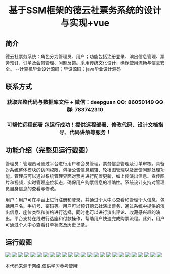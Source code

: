 <p><h1 align="center">基于SSM框架的德云社票务系统的设计与实现+vue</h1></p>

## 简介
德云社票务系统：角色分为管理员、用户；功能包括注册登录、演出信息管理、票务预订、订单及会员管理、问题反馈。采用传统文化设计，确保使用流畅与信息安全。    --计算机毕业设计源码；毕设源码；java毕业设计源码


## 联系方式
<p><h3 align="center">获取完整代码与数据库文件 + 微信：deepguan QQ: 86050149 QQ群: 783742310</h3></p>
<p><h3 align="center">可帮忙远程部署 包运行成功！提供远程部署、修改代码、设计文档指导、代码讲解等服务！</h3></p>

## 功能介绍（完整见运行截图）
管理员：管理员可通过平台进行用户和会员管理，票务信息管理及订单审核。具备对系统整体模块的访问权限，包括公告信息编辑、轮播图管理以及反馈问题处理功能。管理员可以通过系统管理界面对票务进行配置更新，如上传演出信息、宣传图片和视频，实时管理座位状态，确保用户购票信息的准确性。系统设计支持对管理员自身信息的查看与修改。

用户：用户可在平台上进行注册和登录，并通过个人中心查看和管理个人信息，包括用户名、手机号、密码等。用户可以预订德云社演出票务，通过系统中提供的演出信息、座位类型和价格进行选择，同时也可以进行演出评论、收藏感兴趣的演出。平台支持在线进行选座和付款操作，帮助用户快速完成购票流程。此外，用户可通过个人中心查看订单状态及历史记录。


## 运行截图
![](https://bs-1329754181.cos.ap-shanghai.myqcloud.com/ssm/DeYunSheTicketingSystem/img/001.jpg)
![](https://bs-1329754181.cos.ap-shanghai.myqcloud.com/ssm/DeYunSheTicketingSystem/img/002.jpg)
![](https://bs-1329754181.cos.ap-shanghai.myqcloud.com/ssm/DeYunSheTicketingSystem/img/003.jpg)
![](https://bs-1329754181.cos.ap-shanghai.myqcloud.com/ssm/DeYunSheTicketingSystem/img/004.jpg)
![](https://bs-1329754181.cos.ap-shanghai.myqcloud.com/ssm/DeYunSheTicketingSystem/img/005.jpg)
![](https://bs-1329754181.cos.ap-shanghai.myqcloud.com/ssm/DeYunSheTicketingSystem/img/006.jpg)
![](https://bs-1329754181.cos.ap-shanghai.myqcloud.com/ssm/DeYunSheTicketingSystem/img/007.jpg)
![](https://bs-1329754181.cos.ap-shanghai.myqcloud.com/ssm/DeYunSheTicketingSystem/img/008.jpg)
![](https://bs-1329754181.cos.ap-shanghai.myqcloud.com/ssm/DeYunSheTicketingSystem/img/009.jpg)
![](https://bs-1329754181.cos.ap-shanghai.myqcloud.com/ssm/DeYunSheTicketingSystem/img/010.jpg)
![](https://bs-1329754181.cos.ap-shanghai.myqcloud.com/ssm/DeYunSheTicketingSystem/img/011.jpg)
![](https://bs-1329754181.cos.ap-shanghai.myqcloud.com/ssm/DeYunSheTicketingSystem/img/012.jpg)
![](https://bs-1329754181.cos.ap-shanghai.myqcloud.com/ssm/DeYunSheTicketingSystem/img/013.jpg)
![](https://bs-1329754181.cos.ap-shanghai.myqcloud.com/ssm/DeYunSheTicketingSystem/img/014.jpg)
![](https://bs-1329754181.cos.ap-shanghai.myqcloud.com/ssm/DeYunSheTicketingSystem/img/015.jpg)
![](https://bs-1329754181.cos.ap-shanghai.myqcloud.com/ssm/DeYunSheTicketingSystem/img/016.jpg)
![](https://bs-1329754181.cos.ap-shanghai.myqcloud.com/ssm/DeYunSheTicketingSystem/img/017.jpg)
![](https://bs-1329754181.cos.ap-shanghai.myqcloud.com/ssm/DeYunSheTicketingSystem/img/018.jpg)
![](https://bs-1329754181.cos.ap-shanghai.myqcloud.com/ssm/DeYunSheTicketingSystem/img/019.jpg)
![](https://bs-1329754181.cos.ap-shanghai.myqcloud.com/ssm/DeYunSheTicketingSystem/img/020.jpg)
![](https://bs-1329754181.cos.ap-shanghai.myqcloud.com/ssm/DeYunSheTicketingSystem/img/021.jpg)
![](https://bs-1329754181.cos.ap-shanghai.myqcloud.com/ssm/DeYunSheTicketingSystem/img/022.jpg)
![](https://bs-1329754181.cos.ap-shanghai.myqcloud.com/ssm/DeYunSheTicketingSystem/img/023.jpg)
![](https://bs-1329754181.cos.ap-shanghai.myqcloud.com/ssm/DeYunSheTicketingSystem/img/024.jpg)
![](https://bs-1329754181.cos.ap-shanghai.myqcloud.com/ssm/DeYunSheTicketingSystem/img/025.jpg)

<p>本代码来源于网络,仅供学习参考使用!</p>
